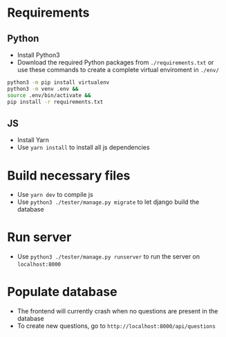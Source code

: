 # Requirements

## Python

- Install Python3
- Download the required Python packages from `./requirements.txt` or use these commands to create a complete virtual enviroment in `./env/` 

```sh
python3 -m pip install virtualenv
python3 -m venv .env &&
source .env/bin/activate &&
pip install -r requirements.txt
```

## JS

- Install Yarn
- Use `yarn install` to install all js dependencies


# Build necessary files

- Use `yarn dev` to compile js
- Use `python3 ./tester/manage.py migrate` to let django build the database


# Run server

- Use `python3 ./tester/manage.py runserver` to run the server on `localhost:8000`


# Populate database

- The frontend will currently crash when no questions are present in the database
- To create new questions, go to `http://localhost:8000/api/questions`